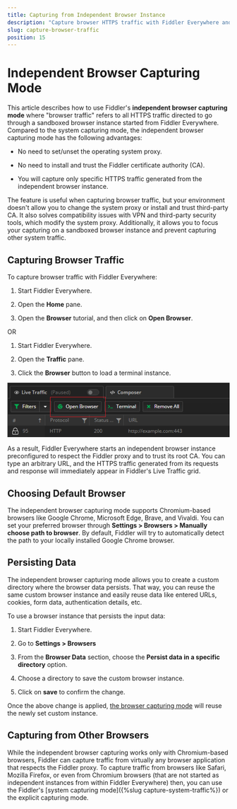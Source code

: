 ```yaml
---
title: Capturing from Independent Browser Instance
description: "Capture browser HTTPS traffic with Fiddler Everywhere and the independent browser capturing mode."
slug: capture-browser-traffic
position: 15
---
```


# Independent Browser Capturing Mode

This article describes how to use Fiddler's **independent browser capturing mode** where "browser traffic" refers to all HTTPS traffic directed to go through a sandboxed browser instance started from Fiddler Everywhere. Compared to the system capturing mode, the independent browser capturing mode has the following advantages:

- No need to set/unset the operating system proxy.

- No need to install and trust the Fiddler certificate authority (CA).

- You will capture only specific HTTPS traffic generated from the independent browser instance.

The feature is useful when capturing browser traffic, but your environment doesn't allow you to change the system proxy or install and trust third-party CA. It also solves compatibility issues with VPN and third-party security tools, which modify the system proxy. Additionally, it allows you to focus your capturing on a sandboxed browser instance and prevent capturing other system traffic.


## Capturing Browser Traffic

To capture browser traffic with Fiddler Everywhere:

1. Start Fiddler Everywhere.

1. Open the **Home** pane.

1. Open the **Browser** tutorial, and then click on **Open Browser**.

OR

1. Start Fiddler Everywhere.

1. Open the **Traffic** pane.

1. Click the **Browser** button to load a terminal instance.

![Use the "Browser" button to capture traffic from independent browser instance](../images/get-started/get-started-open-browser.png)

As a result, Fiddler Everywhere starts an independent browser instance preconfigured to respect the Fiddler proxy and to trust its root CA. You can type an arbitrary URL, and the HTTPS traffic generated from its requests and response will immediately appear in Fiddler's Live Traffic grid.

## Choosing Default Browser

The independent browser capturing mode supports Chromium-based browsers like Google Chrome, Microsoft Edge, Brave, and Vivaldi. You can set your preferred browser through **Settings > Browsers > Manually choose path to browser**. By default, Fiddler will try to automatically detect the path to your locally installed Google Chrome browser.


## Persisting Data

The independent browser capturing mode allows you to create a custom directory where the browser data persists. That way, you can reuse the same custom browser instance and easily reuse data like entered URLs, cookies, form data, authentication details, etc.

To use a browser instance that persists the input data:

1. Start Fiddler Everywhere.

1. Go to **Settings > Browsers**

1. From the **Browser Data** section, choose the **Persist data in a specific directory** option.

1. Choose a directory to save the custom browser instance.

1. Click on **save** to confirm the change.

Once the above change is applied, [the browser capturing mode](#capturing-browser-traffic) will reuse the newly set custom instance.


## Capturing from Other Browsers

While the independent browser capturing works only with Chromium-based browsers, Fiddler can capture traffic from virtually any browser application that respects the Fiddler proxy. To capture traffic from browsers like Safari, Mozilla Firefox, or even from Chromium browsers (that are not started as independent instances from within Fiddler Everywhere) then, you can use the Fiddler's [system capturing mode]({%slug capture-system-traffic%}) or the explicit capturing mode.